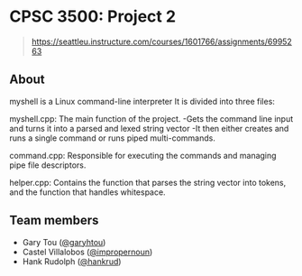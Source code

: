 # CPSC 3500: Project 2

> https://seattleu.instructure.com/courses/1601766/assignments/6995263

## About
myshell is a Linux command-line interpreter
It is divided into three files:

myshell.cpp: The main function of the project.
  -Gets the command line input and turns it into a parsed and lexed string vector 
  -It then either creates and runs a single command or runs piped multi-commands.

command.cpp: Responsible for executing the commands and managing pipe file descriptors.

helper.cpp: Contains the function that parses the string vector into tokens, and the function that handles whitespace.

## Team members

- Gary Tou ([@garyhtou](https://github.com/garyhtou))
- Castel Villalobos ([@impropernoun](https://github.com/impropernoun))
- Hank Rudolph ([@hankrud](https://github.com/HankRud))

